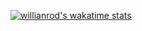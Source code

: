 [![willianrod's wakatime stats](https://github-readme-stats.vercel.app/api/wakatime?username=Guiimex&layout=compact&theme=dark)](https://github.com/Guiimex/)
